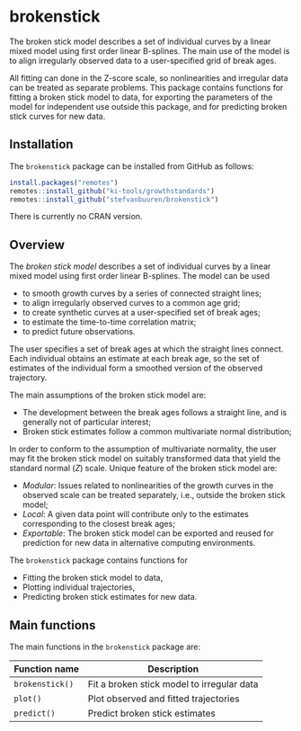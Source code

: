 <!-- README.md is generated from README.Rmd. Please edit that file -->
brokenstick
===========

The broken stick model describes a set of individual curves by a linear
mixed model using first order linear B-splines. The main use of the
model is to align irregularly observed data to a user-specified grid of
break ages.

All fitting can done in the Z-score scale, so nonlinearities and
irregular data can be treated as separate problems. This package
contains functions for fitting a broken stick model to data, for
exporting the parameters of the model for independent use outside this
package, and for predicting broken stick curves for new data.

Installation
------------

The `brokenstick` package can be installed from GitHub as follows:

``` r
install.packages("remotes")
remotes::install_github("ki-tools/growthstandards")
remotes::install_github("stefvanbuuren/brokenstick")
```

There is currently no CRAN version.

Overview
--------

The *broken stick model* describes a set of individual curves by a
linear mixed model using first order linear B-splines. The model can be
used

-   to smooth growth curves by a series of connected straight lines;
-   to align irregularly observed curves to a common age grid;
-   to create synthetic curves at a user-specified set of break ages;
-   to estimate the time-to-time correlation matrix;
-   to predict future observations.

The user specifies a set of break ages at which the straight lines
connect. Each individual obtains an estimate at each break age, so the
set of estimates of the individual form a smoothed version of the
observed trajectory.

The main assumptions of the broken stick model are:

-   The development between the break ages follows a straight line, and
    is generally not of particular interest;
-   Broken stick estimates follow a common multivariate normal
    distribution;

In order to conform to the assumption of multivariate normality, the
user may fit the broken stick model on suitably transformed data that
yield the standard normal (*Z*) scale. Unique feature of the broken
stick model are:

-   *Modular*: Issues related to nonlinearities of the growth curves in
    the observed scale can be treated separately, i.e., outside the
    broken stick model;
-   *Local*: A given data point will contribute only to the estimates
    corresponding to the closest break ages;
-   *Exportable*: The broken stick model can be exported and reused for
    prediction for new data in alternative computing environments.

The `brokenstick` package contains functions for

-   Fitting the broken stick model to data,
-   Plotting individual trajectories,
-   Predicting broken stick estimates for new data.

Main functions
--------------

The main functions in the `brokenstick` package are:

| Function name   | Description                                |
|-----------------|--------------------------------------------|
| `brokenstick()` | Fit a broken stick model to irregular data |
| `plot()`        | Plot observed and fitted trajectories      |
| `predict()`     | Predict broken stick estimates             |
